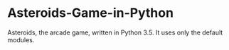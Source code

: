 # Asteroids-Game-in-Python
Asteroids, the arcade game, written in Python 3.5. It uses only the default modules.
